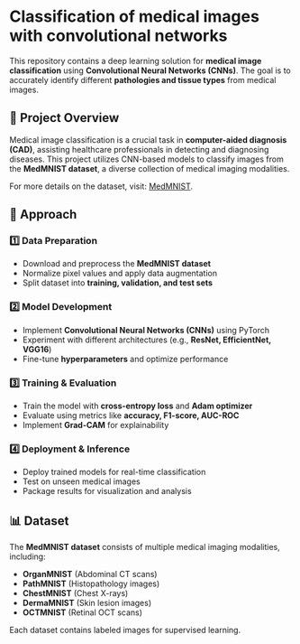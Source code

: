 # Classification of medical images with convolutional networks
This repository contains a deep learning solution for **medical image classification** using **Convolutional Neural Networks (CNNs)**. The goal is to accurately identify different **pathologies and tissue types** from medical images.

## 📌 Project Overview

Medical image classification is a crucial task in **computer-aided diagnosis (CAD)**, assisting healthcare professionals in detecting and diagnosing diseases. This project utilizes CNN-based models to classify images from the **MedMNIST dataset**, a diverse collection of medical imaging modalities.

For more details on the dataset, visit: [MedMNIST](https://medmnist.com/).

## 🚀 Approach

### 1️⃣ Data Preparation
- Download and preprocess the **MedMNIST dataset**  
- Normalize pixel values and apply data augmentation  
- Split dataset into **training, validation, and test sets**  

### 2️⃣ Model Development
- Implement **Convolutional Neural Networks (CNNs)** using PyTorch  
- Experiment with different architectures (e.g., **ResNet, EfficientNet, VGG16**)  
- Fine-tune **hyperparameters** and optimize performance  

### 3️⃣ Training & Evaluation
- Train the model with **cross-entropy loss** and **Adam optimizer**  
- Evaluate using metrics like **accuracy, F1-score, AUC-ROC**  
- Implement **Grad-CAM** for explainability  

### 4️⃣ Deployment & Inference
- Deploy trained models for real-time classification  
- Test on unseen medical images  
- Package results for visualization and analysis  

## 📊 Dataset

The **MedMNIST dataset** consists of multiple medical imaging modalities, including:
- **OrganMNIST** (Abdominal CT scans)  
- **PathMNIST** (Histopathology images)  
- **ChestMNIST** (Chest X-rays)  
- **DermaMNIST** (Skin lesion images)  
- **OCTMNIST** (Retinal OCT scans)  

Each dataset contains labeled images for supervised learning.
